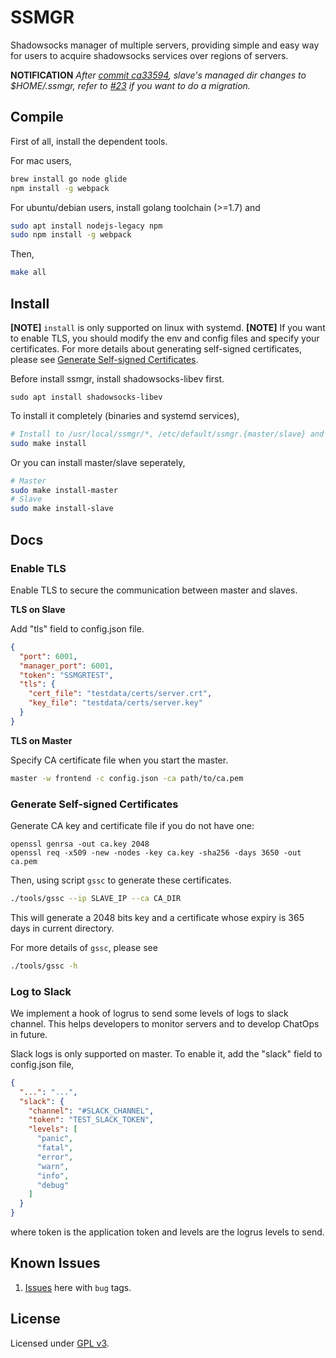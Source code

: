 # SSMGR

Shadowsocks manager of multiple servers, providing simple and easy way for users to acquire shadowsocks services over regions of servers.

**NOTIFICATION** *After [commit ca33594](https://github.com/arkbriar/ssmgr/pull/23/commits/ca335940389f4a9ec937386a898880d52b529f70), slave's managed dir changes to $HOME/.ssmgr, refer to [#23](https://github.com/arkbriar/ssmgr/pull/23) if you want to do a migration.*

## Compile

First of all, install the dependent tools.

For mac users,

```bash
brew install go node glide
npm install -g webpack
```

For ubuntu/debian users, install golang toolchain (>=1.7) and

```bash
sudo apt install nodejs-legacy npm 
sudo npm install -g webpack
```

Then,

```bash
make all
```

## Install

**[NOTE]** `install` is only supported on linux with systemd.
**[NOTE]** If you want to enable TLS, you should modify the env and config files and specify your certificates. For more details about generating self-signed certificates, please see [Generate Self-signed Certificates](#generate_self-signed_certificates).

Before install ssmgr, install shadowsocks-libev first.

```
sudo apt install shadowsocks-libev
```

To install it completely (binaries and systemd services), 

```bash
# Install to /usr/local/ssmgr/*, /etc/default/ssmgr.{master/slave} and /lib/systemd/system/ssmgr-{master/slave}.service
sudo make install
```

Or you can install master/slave seperately,

```bash
# Master
sudo make install-master
# Slave
sudo make install-slave
```

## Docs

### Enable TLS

Enable TLS to secure the communication between master and slaves.

**TLS on Slave**

Add "tls" field to config.json file.

```json
{
  "port": 6001,
  "manager_port": 6001,
  "token": "SSMGRTEST",
  "tls": {
    "cert_file": "testdata/certs/server.crt",
    "key_file": "testdata/certs/server.key"
  }
}
```

**TLS on Master**

Specify CA certificate file when you start the master.

```bash
master -w frontend -c config.json -ca path/to/ca.pem
```

### Generate Self-signed Certificates

Generate CA key and certificate file if you do not have one:

```
openssl genrsa -out ca.key 2048
openssl req -x509 -new -nodes -key ca.key -sha256 -days 3650 -out ca.pem
```

Then, using script `gssc` to generate these certificates.

```bash
./tools/gssc --ip SLAVE_IP --ca CA_DIR
```

This will generate a 2048 bits key and a certificate whose expiry is 365 days in current directory.

For more details of `gssc`, please see

```bash
./tools/gssc -h
```

### Log to Slack

We implement a hook of logrus to send some levels of logs to slack channel. This helps developers to monitor servers and to develop ChatOps in future.

Slack logs is only supported on master. To enable it, add the "slack" field to config.json file, 

```json
{
  "...": "...",
  "slack": {
    "channel": "#SLACK_CHANNEL",
    "token": "TEST_SLACK_TOKEN",
    "levels": [
      "panic",
      "fatal",
      "error",
      "warn",
      "info",
      "debug"
    ]
  }
}
```

where token is the application token and levels are the logrus levels to send.

## Known Issues

1. [Issues](https://github.com/arkbriar/ssmgr/issues?q=is%3Aopen+is%3Aissue+label%3Abug) here with `bug` tags.

## License

Licensed under [GPL v3](LICENSE).


